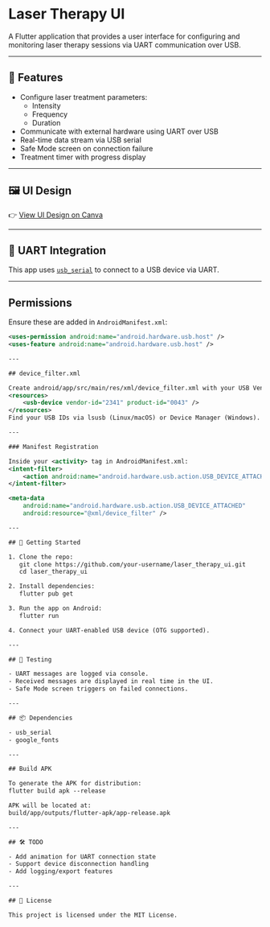 # Laser Therapy UI

A Flutter application that provides a user interface for configuring and monitoring laser therapy sessions via UART communication over USB.

---

## 📱 Features

- Configure laser treatment parameters:
  - Intensity
  - Frequency
  - Duration
- Communicate with external hardware using UART over USB
- Real-time data stream via USB serial
- Safe Mode screen on connection failure
- Treatment timer with progress display

---

## 🖼️ UI Design

👉 [View UI Design on Canva](https://www.canva.com/design/DAGpOXTpQTw/9HVbYzxGD-u-u16Cm1Ux9A/view?utm_content=DAGpOXTpQTw&utm_campaign=designshare&utm_medium=link2&utm_source=uniquelinks&utlId=hbbd024986e)

---

## 🔌 UART Integration

This app uses [`usb_serial`](https://pub.dev/packages/usb_serial) to connect to a USB device via UART.

---

## Permissions

Ensure these are added in `AndroidManifest.xml`:

```xml
<uses-permission android:name="android.hardware.usb.host" />
<uses-feature android:name="android.hardware.usb.host" />

---

## device_filter.xml

Create android/app/src/main/res/xml/device_filter.xml with your USB Vendor and Product IDs:
<resources>
    <usb-device vendor-id="2341" product-id="0043" />
</resources>
Find your USB IDs via lsusb (Linux/macOS) or Device Manager (Windows).

---

### Manifest Registration

Inside your <activity> tag in AndroidManifest.xml:
<intent-filter>
    <action android:name="android.hardware.usb.action.USB_DEVICE_ATTACHED" />
</intent-filter>

<meta-data
    android:name="android.hardware.usb.action.USB_DEVICE_ATTACHED"
    android:resource="@xml/device_filter" />

---

## 🚀 Getting Started

1. Clone the repo:
   git clone https://github.com/your-username/laser_therapy_ui.git
   cd laser_therapy_ui

2. Install dependencies:
   flutter pub get

3. Run the app on Android:
   flutter run

4. Connect your UART-enabled USB device (OTG supported).

---

## 🧪 Testing

- UART messages are logged via console.
- Received messages are displayed in real time in the UI.
- Safe Mode screen triggers on failed connections.

---

## 📦 Dependencies

- usb_serial
- google_fonts

---

## Build APK

To generate the APK for distribution:
flutter build apk --release

APK will be located at:
build/app/outputs/flutter-apk/app-release.apk

---

## 🛠 TODO

- Add animation for UART connection state
- Support device disconnection handling
- Add logging/export features

---

## 📄 License

This project is licensed under the MIT License.
